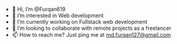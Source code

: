 - 👋 Hi, I’m @Furqan619
- 👀 I’m interested in Web development
- 🌱 I’m currently working on Fullstack web development
- 💞️ I’m looking to collaborate with remote projects as a freelancer
- 📫 How to reach me? Just ping me at md.furqan127@gmail.com

<!---
Furqan619/Furqan619 is a ✨ special ✨ repository because its `README.md` (this file) appears on your GitHub profile.
You can click the Preview link to take a look at your changes.
--->
